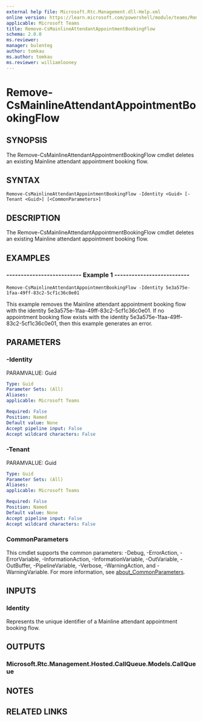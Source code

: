 ```yaml
---
external help file: Microsoft.Rtc.Management.dll-Help.xml
online version: https://learn.microsoft.com/powershell/module/teams/Remove-CsMainlineAttendantAppointmentBookingFlow
applicable: Microsoft Teams
title: Remove-CsMainlineAttendantAppointmentBookingFlow
schema: 2.0.0
ms.reviewer:
manager: bulenteg
author: tomkau
ms.author: tomkau
ms.reviewer: williamlooney
---
```


# Remove-CsMainlineAttendantAppointmentBookingFlow

## SYNOPSIS
The Remove-CsMainlineAttendantAppointmentBookingFlow cmdlet deletes an existing Mainline attendant appointment booking flow.

## SYNTAX

```
Remove-CsMainlineAttendantAppointmentBookingFlow -Identity <Guid> [-Tenant <Guid>] [<CommonParameters>]
```

## DESCRIPTION
The Remove-CsMainlineAttendantAppointmentBookingFlow cmdlet deletes an existing Mainline attendant appointment booking flow.

## EXAMPLES

### -------------------------- Example 1 --------------------------
```
Remove-CsMainlineAttendantAppointmentBookingFlow -Identity 5e3a575e-1faa-49ff-83c2-5cf1c36c0e01
```

This example removes the Mainline attendant appointment booking flow with the identity 5e3a575e-1faa-49ff-83c2-5cf1c36c0e01. If no appointment booking flow exists with the identity 5e3a575e-1faa-49ff-83c2-5cf1c36c0e01, then this example generates an error.

## PARAMETERS

### -Identity
PARAMVALUE: Guid

```yaml
Type: Guid
Parameter Sets: (All)
Aliases:
applicable: Microsoft Teams

Required: False
Position: Named
Default value: None
Accept pipeline input: False
Accept wildcard characters: False
```

### -Tenant
PARAMVALUE: Guid

```yaml
Type: Guid
Parameter Sets: (All)
Aliases:
applicable: Microsoft Teams

Required: False
Position: Named
Default value: None
Accept pipeline input: False
Accept wildcard characters: False
```

### CommonParameters
This cmdlet supports the common parameters: -Debug, -ErrorAction, -ErrorVariable, -InformationAction, -InformationVariable, -OutVariable, -OutBuffer, -PipelineVariable, -Verbose, -WarningAction, and -WarningVariable. For more information, see [about_CommonParameters](https://go.microsoft.com/fwlink/?LinkID=113216).

## INPUTS

### Identity
Represents the unique identifier of a Mainline attendant appointment booking flow.

## OUTPUTS

### Microsoft.Rtc.Management.Hosted.CallQueue.Models.CallQueue

## NOTES

## RELATED LINKS

